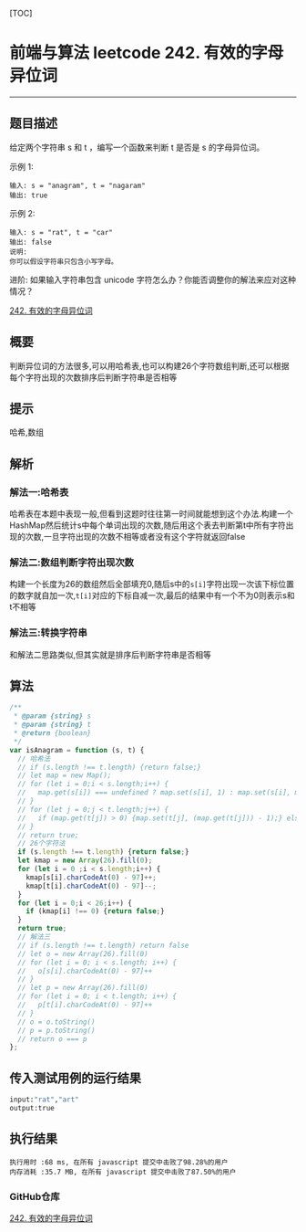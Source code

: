 [TOC]
# 前端与算法 leetcode 242. 有效的字母异位词
---

## 题目描述
给定两个字符串 s 和 t ，编写一个函数来判断 t 是否是 s 的字母异位词。

示例 1:
```
输入: s = "anagram", t = "nagaram"
输出: true
```
示例 2:
```
输入: s = "rat", t = "car"
输出: false
说明:
你可以假设字符串只包含小写字母。
```
进阶:
如果输入字符串包含 unicode 字符怎么办？你能否调整你的解法来应对这种情况？

[242. 有效的字母异位词](https://leetcode-cn.com/problems/valid-anagram)

## 概要
判断异位词的方法很多,可以用哈希表,也可以构建26个字符数组判断,还可以根据每个字符出现的次数排序后判断字符串是否相等
## 提示
哈希,数组
## 解析

### 解法一:哈希表
哈希表在本题中表现一般,但看到这题时往往第一时间就能想到这个办法.构建一个HashMap然后统计s中每个单词出现的次数,随后用这个表去判断第t中所有字符出现的次数,一旦字符出现的次数不相等或者没有这个字符就返回false
### 解法二:数组判断字符出现次数
构建一个长度为26的数组然后全部填充0,随后s中的`s[i]`字符出现一次该下标位置的数字就自加一次,`t[i]`对应的下标自减一次,最后的结果中有一个不为0则表示s和t不相等
### 解法三:转换字符串
和解法二思路类似,但其实就是排序后判断字符串是否相等
## 算法

```js
/**
 * @param {string} s
 * @param {string} t
 * @return {boolean}
 */
var isAnagram = function (s, t) {
  // 哈希法
  // if (s.length !== t.length) {return false;}
  // let map = new Map();
  // for (let i = 0;i < s.length;i++) {
  //   map.get(s[i]) === undefined ? map.set(s[i], 1) : map.set(s[i], map.get(s[i]) + 1);
  // }
  // for (let j = 0;j < t.length;j++) {
  //   if (map.get(t[j]) > 0) {map.set(t[j], (map.get(t[j])) - 1);} else {return false;}
  // }
  // return true;
  // 26个字符法
  if (s.length !== t.length) {return false;}
  let kmap = new Array(26).fill(0);
  for (let i = 0 ;i < s.length;i++) {
    kmap[s[i].charCodeAt(0) - 97]++;
    kmap[t[i].charCodeAt(0) - 97]--;
  }
  for (let i = 0;i < 26;i++) {
    if (kmap[i] !== 0) {return false;}
  }
  return true;
  // 解法三
  // if (s.length !== t.length) return false
  // let o = new Array(26).fill(0)
  // for (let i = 0; i < s.length; i++) {
  //   o[s[i].charCodeAt(0) - 97]++
  // }
  // let p = new Array(26).fill(0)
  // for (let i = 0; i < t.length; i++) {
  //   p[t[i].charCodeAt(0) - 97]++
  // }
  // o = o.toString()
  // p = p.toString()
  // return o === p
};
```

## 传入测试用例的运行结果

```sh
input:"rat","art"
output:true
```

## 执行结果

```
执行用时 :68 ms, 在所有 javascript 提交中击败了98.28%的用户
内存消耗 :35.7 MB, 在所有 javascript 提交中击败了87.50%的用户
```

### GitHub仓库

[242. 有效的字母异位词](https://github.com/moshuying/AlgorithmAndBlog)